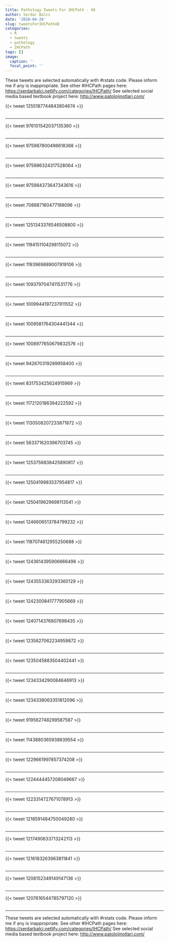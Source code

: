 ```yaml
---
title: Pathology Tweets For IHCPath - 48
author: Serdar Balci
date: '2020-04-28'
slug: tweetsForIHCPath48
categories:
  - R
  - tweets
  - pathology
  - IHCPath
tags: []
image:
  caption: ''
  focal_point: ''
---
```



These tweets are selected automatically with #rstats code. Please inform me if any is inappropriate.
See other #IHCPath pages here: https://serdarbalci.netlify.com/categories/IHCPath/ 
See selected social media based textbook project here: http://www.patolojinotlari.com/

{{< tweet 1255187744843804674 >}}
<br>
<br>
<hr>
{{< tweet 976101542037135360 >}}
<br>
<br>
<hr>
{{< tweet 975987800498618368 >}}
<br>
<br>
<hr>
{{< tweet 975986324317528064 >}}
<br>
<br>
<hr>
{{< tweet 975984373647343616 >}}
<br>
<br>
<hr>
{{< tweet 708887160477188096 >}}
<br>
<br>
<hr>
{{< tweet 1251343376546508800 >}}
<br>
<br>
<hr>
{{< tweet 1194151104298115072 >}}
<br>
<br>
<hr>
{{< tweet 1193969889007919106 >}}
<br>
<br>
<hr>
{{< tweet 1093797047411531776 >}}
<br>
<br>
<hr>
{{< tweet 1009944197237911552 >}}
<br>
<br>
<hr>
{{< tweet 1009581764304441344 >}}
<br>
<br>
<hr>
{{< tweet 1008977650679832576 >}}
<br>
<br>
<hr>
{{< tweet 942670319289958400 >}}
<br>
<br>
<hr>
{{< tweet 831753425624915969 >}}
<br>
<br>
<hr>
{{< tweet 1172120186394222592 >}}
<br>
<br>
<hr>
{{< tweet 1130508207233871872 >}}
<br>
<br>
<hr>
{{< tweet 563371620396703745 >}}
<br>
<br>
<hr>
{{< tweet 1253756838425890817 >}}
<br>
<br>
<hr>
{{< tweet 1250419983537954817 >}}
<br>
<br>
<hr>
{{< tweet 1250419629698113541 >}}
<br>
<br>
<hr>
{{< tweet 1246606513784799232 >}}
<br>
<br>
<hr>
{{< tweet 1187074612955250688 >}}
<br>
<br>
<hr>
{{< tweet 1243614395906666496 >}}
<br>
<br>
<hr>
{{< tweet 1243553363293360129 >}}
<br>
<br>
<hr>
{{< tweet 1242300841777905669 >}}
<br>
<br>
<hr>
{{< tweet 1240714376807698435 >}}
<br>
<br>
<hr>
{{< tweet 1235827062234959872 >}}
<br>
<br>
<hr>
{{< tweet 1235045883504402441 >}}
<br>
<br>
<hr>
{{< tweet 1234334290084646913 >}}
<br>
<br>
<hr>
{{< tweet 1234338063351812096 >}}
<br>
<br>
<hr>
{{< tweet 919562748299587587 >}}
<br>
<br>
<hr>
{{< tweet 1143880365938839554 >}}
<br>
<br>
<hr>
{{< tweet 1229661997857374208 >}}
<br>
<br>
<hr>
{{< tweet 1224444457208049667 >}}
<br>
<br>
<hr>
{{< tweet 1223314727671078913 >}}
<br>
<br>
<hr>
{{< tweet 1218591484750049280 >}}
<br>
<br>
<hr>
{{< tweet 1217490633713242113 >}}
<br>
<br>
<hr>
{{< tweet 1216183263963811841 >}}
<br>
<br>
<hr>
{{< tweet 1208152349149147136 >}}
<br>
<br>
<hr>
{{< tweet 1207616544785797120 >}}
<br>
<br>
<hr>


These tweets are selected automatically with #rstats code. Please inform me if any is inappropriate.
See other #IHCPath pages here: https://serdarbalci.netlify.com/categories/IHCPath/ 
See selected social media based textbook project here: http://www.patolojinotlari.com/
